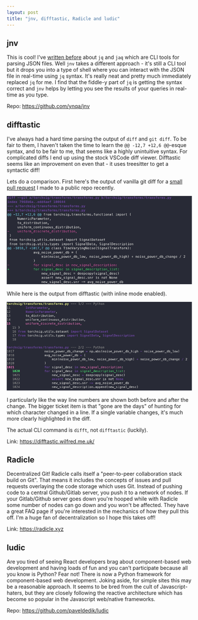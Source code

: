 ```yaml
---
layout: post
title: "jnv, difftastic, Radicle and ludic"
---
```


## jnv

This is cool! I've [written before](./2023-12-11-jq-jaq-cd-bad-graphs.md) about `jq` and `jaq` which are CLI tools for parsing JSON files. Well `jnv` takes a different approach - it's still a CLI tool but it drops you into a type of shell where you can interact with the JSON file in real-time using `jq` syntax. It's really neat and pretty much immediately replaced `jq` for me. I find that the fiddle-y part of `jq` is getting the syntax correct and `jnv` helps by letting you see the results of your queries in real-time as you type.

Repo: <https://github.com/ynqa/jnv>

## difftastic

I've always had a hard time parsing the output of `diff` and `git diff`. To be fair to them, I haven't taken the time to learn the `@@ -12,7 +12,6 @@`-esque syntax, and to be fair to me, that seems like a highly unintuitive syntax. For complicated diffs I end up using the stock VSCode diff viewer. Difftastic seems like an improvement on even that - it uses treesitter to get a syntactic diff!

Lets do a comparison. First here's the output of vanilla git diff for a [small pull request](https://github.com/TorchDSP/torchsig/pull/231) I made to a public repo recently.

![git diff](/assets/2024-04-05-git-diff.png)

While here is the output from difftastic (with inline mode enabled).

![difftastic](/assets/2024-04-05-git-difft.png)

I particularly like the way line numbers are shown both before and after the change. The bigger ticket item is that "gone are the days" of hunting for which character changed in a line. If a single variable changes, it's much more clearly highlighted in the diff.

The actual CLI command is `difft`, not `difftastic` (luckily).

Link: <https://difftastic.wilfred.me.uk/>

## Radicle

Decentralized Git! Radicle calls itself a "peer-to-peer collaboration stack build on Git". That means it includes the concepts of issues and pull requests overlaying the code storage which uses Git. Instead of pushing code to a central Github/Gitlab server, you push it to a network of nodes. If your Gitlab/Github server goes down you're hooped while with Radicle some number of nodes can go down and you won't be affected. They have a great FAQ page if you're interested in the mechanics of how they pull this off. I'm a huge fan of decentralization so I hope this takes off!

Link: <https://radicle.xyz>

## ludic

Are you tired of seeing React developers brag about component-based web development and having loads of fun and you can't participate because all you know is Python? Fear not! There is now a Python framework for component-based web development. Joking aside, for simple sites this may be a reasonable approach. It seems to be bred from the cult of Javascript-haters, but they are closely following the reactive architecture which has become so popular in the Javascript web/native frameworks.

Repo: <https://github.com/paveldedik/ludic>
